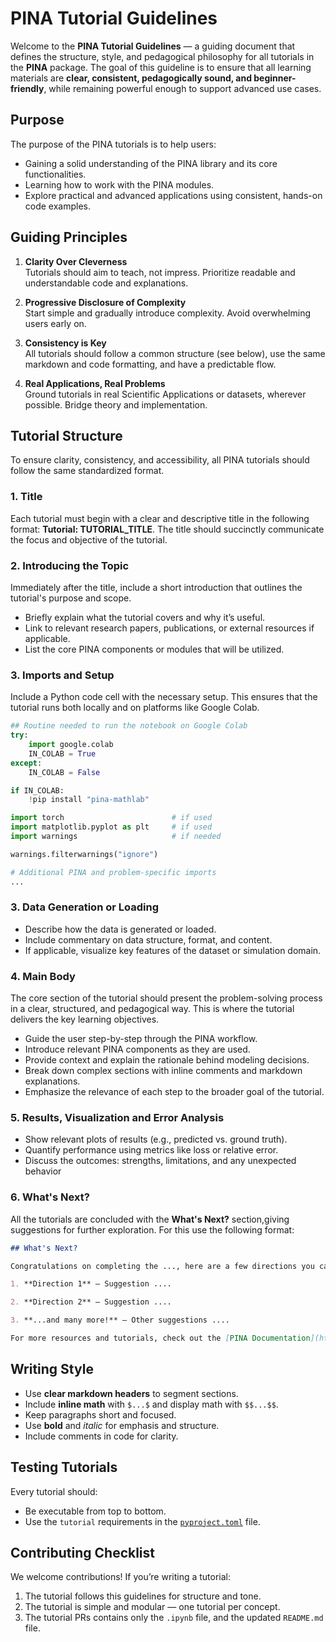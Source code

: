 # PINA Tutorial Guidelines

Welcome to the **PINA Tutorial Guidelines** — a guiding document that defines the structure, style, and pedagogical philosophy for all tutorials in the **PINA** package. The goal of this guideline is to ensure that all learning materials are **clear, consistent, pedagogically sound, and beginner-friendly**, while remaining powerful enough to support advanced use cases.


## Purpose

The purpose of the PINA tutorials is to help users:

- Gaining a solid understanding of the PINA library and its core functionalities.
- Learning how to work with the PINA modules.
- Explore practical and advanced applications using consistent, hands-on code examples.


## Guiding Principles

1. **Clarity Over Cleverness**  
   Tutorials should aim to teach, not impress. Prioritize readable and understandable code and explanations.

2. **Progressive Disclosure of Complexity**  
   Start simple and gradually introduce complexity. Avoid overwhelming users early on.

3. **Consistency is Key**  
   All tutorials should follow a common structure (see below), use the same markdown and code formatting, and have a predictable flow.

4. **Real Applications, Real Problems**  
   Ground tutorials in real Scientific Applications or datasets, wherever possible. Bridge theory and implementation.


## Tutorial Structure

To ensure clarity, consistency, and accessibility, all PINA tutorials should follow the same standardized format.

### 1. Title

Each tutorial must begin with a clear and descriptive title in the following format: **Tutorial: TUTORIAL_TITLE**. The title should succinctly communicate the focus and objective of the tutorial.

### 2. Introducing the Topic

Immediately after the title, include a short introduction that outlines the tutorial's purpose and scope.

- Briefly explain what the tutorial covers and why it’s useful.
- Link to relevant research papers, publications, or external resources if applicable.
- List the core PINA components or modules that will be utilized.

### 3. Imports and Setup

Include a Python code cell with the necessary setup. This ensures that the tutorial runs both locally and on platforms like Google Colab.

```python
## Routine needed to run the notebook on Google Colab
try:
    import google.colab
    IN_COLAB = True
except:
    IN_COLAB = False

if IN_COLAB:
    !pip install "pina-mathlab"

import torch                        # if used
import matplotlib.pyplot as plt     # if used
import warnings                     # if needed

warnings.filterwarnings("ignore")

# Additional PINA and problem-specific imports
...
```

### 3. Data Generation or Loading
* Describe how the data is generated or loaded.
* Include commentary on data structure, format, and content.
* If applicable, visualize key features of the dataset or simulation domain.

### 4. Main Body
The core section of the tutorial should present the problem-solving process in a clear, structured, and pedagogical way. This is where the tutorial delivers the key learning objectives.

- Guide the user step-by-step through the PINA workflow.
- Introduce relevant PINA components as they are used.
- Provide context and explain the rationale behind modeling decisions.
- Break down complex sections with inline comments and markdown explanations.
- Emphasize the relevance of each step to the broader goal of the tutorial.

### 5. Results, Visualization and Error Analysis
- Show relevant plots of results (e.g., predicted vs. ground truth).
- Quantify performance using metrics like loss or relative error.
- Discuss the outcomes: strengths, limitations, and any unexpected behavior

### 6. What's Next?
All the tutorials are concluded with the **What's Next?** section,giving suggestions for further exploration. For this use the following format:
```markdown
## What's Next?

Congratulations on completing the ..., here are a few directions you can explore:

1. **Direction 1** — Suggestion ....

2. **Direction 2** — Suggestion ....

3. **...and many more!** — Other suggestions ....

For more resources and tutorials, check out the [PINA Documentation](https://mathlab.github.io/PINA/).
```

## Writing Style

- Use **clear markdown headers** to segment sections.
- Include **inline math** with `$...$` and display math with `$$...$$`.
- Keep paragraphs short and focused.
- Use **bold** and *italic* for emphasis and structure.
- Include comments in code for clarity.


## Testing Tutorials

Every tutorial should:
- Be executable from top to bottom.
- Use the `tutorial` requirements in the [`pyproject.toml`](https://github.com/mathLab/PINA/blob/6ed3ca04fee3ae3673d53ea384437ce270f008da/pyproject.toml#L40) file.


## Contributing Checklist

We welcome contributions! If you’re writing a tutorial:
1. The tutorial follows this guidelines for structure and tone.
2. The tutorial is simple and modular — one tutorial per concept.
3. The tutorial PRs contains only the `.ipynb` file, and the updated `README.md` file.

